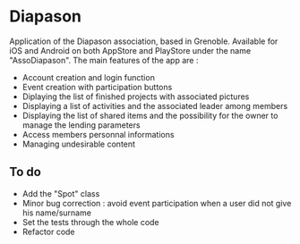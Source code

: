 # Diapason

Application of the Diapason association, based in Grenoble. Available for iOS and Android on both AppStore and PlayStore under the name "AssoDiapason".
The main features of the app are : 
- Account creation and login function
- Event creation with participation buttons
- Diplaying the list of finished projects with associated pictures
- Displaying a list of activities and the associated leader among members
- Displaying the list of shared items and the possibility for the owner to manage the lending parameters
- Access members personnal informations
- Managing undesirable content

## To do
- Add the "Spot" class
- Minor bug correction : avoid event participation when a user did not give his name/surname
- Set the tests through the whole code
- Refactor code

